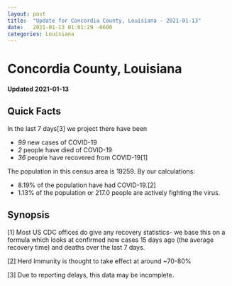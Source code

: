 ```yaml
---
layout: post
title:  "Update for Concordia County, Louisiana - 2021-01-13"
date:   2021-01-13 01:01:29 -0600
categories: Louisiana
---
```


# Concordia County, Louisiana
#### Updated 2021-01-13

## Quick Facts

In the last 7 days[3] we project there have been
- *99* new cases of COVID-19
- *2* people have died of COVID-19
- *36* people have recovered from COVID-19[1]

The population in this census area is 19259. By our calculations:
- 8.19% of the population have had COVID-19.[2]
- 1.13% of the population or 217.0 people are actively fighting the virus.

## Synopsis




[1] Most US CDC offices do give any recovery statistics- we base this on a formula which looks at confirmed new cases
15 days ago (the average recovery time) and deaths over the last 7 days.

[2] Herd Immunity is thought to take effect at around ~70-80%

[3] Due to reporting delays, this data may be incomplete.
 
    